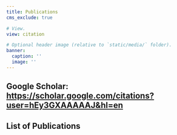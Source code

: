 ```yaml
---
title: Publications
cms_exclude: true

# View.
view: citation

# Optional header image (relative to `static/media/` folder).
banner:
  caption: ''
  image: ''
---
```

## Google Scholar: https://scholar.google.com/citations?user=hEy3GXAAAAAJ&hl=en
## List of Publications